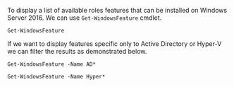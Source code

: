 To display a list of available roles features that can be installed on Windows Server 2016. We can use ```Get-WindowsFeature``` cmdlet.

```
Get-WindowsFeature
```

If we want to display features specific only to Active Directory or Hyper-V we can filter the results
as demonstrated below.

```
Get-WindowsFeature -Name AD*
```

```
Get-WindowsFeature -Name Hyper*
```

